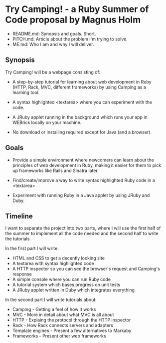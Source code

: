 Try Camping! - a Ruby Summer of Code proposal by Magnus Holm
============================================================

* README.md: Synopsis and goals. Short.
* PITCH.md: Article about the problem I'm trying to solve.
* ME.md: Who I am and why I will deliver.


Synopsis
--------

Try Camping! will be a webpage consisting of:

* A step-by-step tutorial for learning about web development in Ruby (HTTP,
  Rack, MVC, different frameworks) by using Camping as a learning tool.

* A syntax highlighted &lt;textarea&gt; where you can experiment with the code.

* A JRuby applet running in the background which runs your app in WEBrick
  locally on your machine.

* No download or installing required except for Java (and a browser).


Goals
-----

* Provide a simple environment where newcomers can learn about the principles of
  web development in Ruby, making it easier for them to pick up frameworks like
  Rails and Sinatra later.

* Find/create/improve a way to write syntax highlighted Ruby code in a
  &lt;textarea&gt;

* Experiment with running Ruby in a Java applet by using JRuby and Duby. 

Timeline
--------

I want to separate the project into two parts, where I will use the first half
of the summer to implement all the code needed and the second half to write the
tutorials.

In the first part I will write:

* HTML and CSS to get a decently looking site
* A textarea with syntax highlighted code
* A HTTP inspector so you can see the browser's request and Camping's response
* A simple console where you can run Ruby code
* A tutorial system which bases progress on unit tests
* A JRuby applet written in Duby which integrates everything

In the second part I will write tutorials about:

* Camping - Getting a feel of how it works
* MVC - More in detail about what MVC is all about
* HTTP - Explaing the protocol through the HTTP inspector
* Rack - How Rack connects servers and adapters
* Template engines - Present a few alternatives to Markaby
* Frameworks - Present other web frameworks

